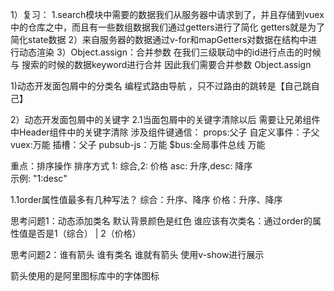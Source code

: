 1）复习：
1.search模块中需要的数据我们从服务器中请求到了，并且存储到vuex中的仓库之中，而且有一些数组数据我们通过getters进行了简化
getters就是为了简化state数据
2）来自服务器的数据通过v-for和mapGetters对数据在结构中进行动态渲染
3）Object.assign：合并参数 在我们三级联动中的id进行点击的时候 与 搜索的时候的数据keyword进行合并 因此我们需要合并参数 Object.assign


1)动态开发面包屑中的分类名
编程式路由导航 ，只不过路由的跳转是【自己跳自己】

2）动态开发面包屑中的关键字
2.1当面包屑中的关键字清除以后 需要让兄弟组件中Header组件中的关键字清除
涉及组件键通信：
props:父子
自定义事件：子父
vuex:万能
插槽：父子
pubsub-js：万能
$bus:全局事件总线 万能

重点：排序操作
排序方式 
1: 综合,2: 价格 asc: 升序,desc: 降序  
示例: "1:desc"

1.1order属性值最多有几种写法？
综合：升序、降序
价格：升序、降序

思考问题1：动态添加类名
默认背景颜色是红色
谁应该有次类名：通过order的属性值是否是1（综合） | 2（价格）

思考问题2：谁有箭头
谁有类名 谁就有箭头 使用v-show进行展示 

箭头使用的是阿里图标库中的字体图标




